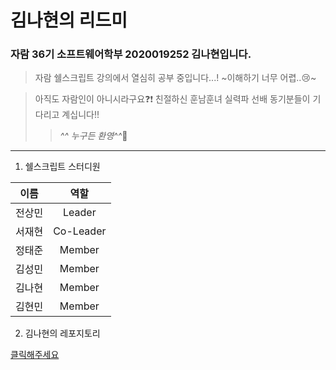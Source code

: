 # 김나현의 리드미
### 자람 36기 소프트웨어학부 2020019252 김나현입니다.

> 자람 쉘스크립트 강의에서 열심히 공부 중입니다...! ~이해하기 너무 어렵..:cry:~

> 아직도 자람인이 아니시라구요:question::exclamation: 친절하신 훈남훈녀 실력파 선배 동기분들이 기다리고 계십니다!!
>> *^^ 누구든 환영^^*:cherry_blossom:

----

1. 쉘스크립트 스터디원

|이름|역할|
|:--:|:--:|
|전상민|Leader|
|서재현|Co-Leader|
|정태준|Member|
|김성민|Member|
|김나현|Member|
|김현민|Member|

2. 김나현의 레포지토리

[클릭해주세요](https://github.com/nahyun27?tab=repositories)
